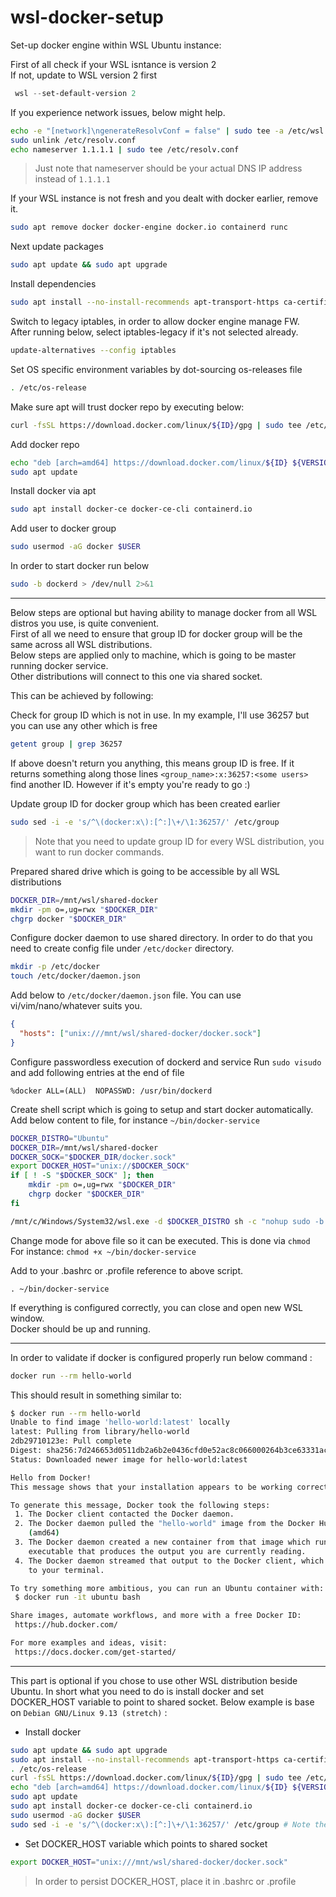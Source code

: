 # wsl-docker-setup

Set-up docker engine within WSL Ubuntu instance:

First of all check if your WSL isntance is version 2 \
If not, update to WSL version 2 first

```PowerShell
 wsl --set-default-version 2
```

If you experience network issues, below might help.
```sh
echo -e "[network]\ngenerateResolvConf = false" | sudo tee -a /etc/wsl.conf
sudo unlink /etc/resolv.conf
echo nameserver 1.1.1.1 | sudo tee /etc/resolv.conf
```

> Just note that nameserver should be your actual DNS IP address instead of `1.1.1.1`

If your WSL instance is not fresh and you dealt with docker earlier, remove it.
```sh
sudo apt remove docker docker-engine docker.io containerd runc
```

Next update packages

```sh
sudo apt update && sudo apt upgrade
```

Install dependencies
```sh
sudo apt install --no-install-recommends apt-transport-https ca-certificates curl gnupg2
```

Switch to legacy iptables, in order to allow docker engine manage FW.\
After running below, select iptables-legacy if it's not selected already.
```sh
update-alternatives --config iptables
```

Set  OS specific environment variables by dot-sourcing os-releases file
```sh
. /etc/os-release
```

Make sure apt will trust docker repo by executing below:
```sh
curl -fsSL https://download.docker.com/linux/${ID}/gpg | sudo tee /etc/apt/trusted.gpg.d/docker.asc
```

Add docker repo
```sh
echo "deb [arch=amd64] https://download.docker.com/linux/${ID} ${VERSION_CODENAME} stable" | sudo tee /etc/apt/sources.list.d/docker.list
sudo apt update
```

Install docker via apt
```sh
sudo apt install docker-ce docker-ce-cli containerd.io
```

Add user to docker group
```sh
sudo usermod -aG docker $USER
```

In order to start docker run below 
```sh
sudo -b dockerd > /dev/null 2>&1
```

----
Below steps are optional but having ability to manage docker from all WSL distros you use, is quite convenient.\
First of all we need to ensure that group ID for docker group will be the same across all WSL distributions.\
Below steps are applied only to machine, which is going to be master running docker service.\
Other distributions will connect to this one via shared socket.

This can be achieved by following:

Check for group ID which is not in use.
In my example, I'll use 36257 but you can use any other which is free

```sh
getent group | grep 36257
```

If above doesn't return you anything, this means group ID is free.
If it returns something along those lines `<group_name>:x:36257:<some users>` find another ID.
However if it's empty you're ready to go :)

Update group ID for docker group which has been created earlier
```sh
sudo sed -i -e 's/^\(docker:x\):[^:]\+/\1:36257/' /etc/group
```

> Note that you need to update group ID for every WSL distribution, you want to run docker commands.

Prepared shared drive which is going to be accessible by all WSL distributions
```sh
DOCKER_DIR=/mnt/wsl/shared-docker
mkdir -pm o=,ug=rwx "$DOCKER_DIR"
chgrp docker "$DOCKER_DIR"
```
Configure docker daemon to use shared directory.
In order to do that you need to create config file under `/etc/docker` directory.

```sh
mkdir -p /etc/docker
touch /etc/docker/daemon.json
```

Add below to `/etc/docker/daemon.json` file. You can use vi/vim/nano/whatever suits you.
```json
{
  "hosts": ["unix:///mnt/wsl/shared-docker/docker.sock"]
}
```

Configure passwordless execution of dockerd and service
Run `sudo visudo` and add following entries at the end of file
```
%docker ALL=(ALL)  NOPASSWD: /usr/bin/dockerd
```

Create shell script which is going to setup and start docker automatically.\
Add below content to file, for instance `~/bin/docker-service`

```sh
DOCKER_DISTRO="Ubuntu"
DOCKER_DIR=/mnt/wsl/shared-docker
DOCKER_SOCK="$DOCKER_DIR/docker.sock"
export DOCKER_HOST="unix://$DOCKER_SOCK"
if [ ! -S "$DOCKER_SOCK" ]; then
    mkdir -pm o=,ug=rwx "$DOCKER_DIR"
    chgrp docker "$DOCKER_DIR"
fi

/mnt/c/Windows/System32/wsl.exe -d $DOCKER_DISTRO sh -c "nohup sudo -b dockerd < /dev/null > $DOCKER_DIR/dockerd.log 2>&1"
```

Change mode for above file so it can be executed. This is done via `chmod`\
For instance: `chmod +x ~/bin/docker-service`

Add to your .bashrc or .profile reference to above script.
```
. ~/bin/docker-service
```

If everything is configured correctly, you can close and open new WSL window.\
Docker should be up and running. 

----

In order to validate if docker is configured properly run below command :

```sh
docker run --rm hello-world
```
This should result in something similar to:

```sh
$ docker run --rm hello-world
Unable to find image 'hello-world:latest' locally
latest: Pulling from library/hello-world
2db29710123e: Pull complete
Digest: sha256:7d246653d0511db2a6b2e0436cfd0e52ac8c066000264b3ce63331ac66dca625
Status: Downloaded newer image for hello-world:latest

Hello from Docker!
This message shows that your installation appears to be working correctly.

To generate this message, Docker took the following steps:
 1. The Docker client contacted the Docker daemon.
 2. The Docker daemon pulled the "hello-world" image from the Docker Hub.
    (amd64)
 3. The Docker daemon created a new container from that image which runs the
    executable that produces the output you are currently reading.
 4. The Docker daemon streamed that output to the Docker client, which sent it
    to your terminal.

To try something more ambitious, you can run an Ubuntu container with:
 $ docker run -it ubuntu bash

Share images, automate workflows, and more with a free Docker ID:
 https://hub.docker.com/

For more examples and ideas, visit:
 https://docs.docker.com/get-started/
```

----
This part is optional if you chose to use other WSL distribution beside Ubuntu.
In short what you need to do is install docker and set DOCKER_HOST variable to point to shared socket.
Below example is base on `Debian GNU/Linux 9.13 (stretch)` :

- Install docker
```sh
sudo apt update && sudo apt upgrade
sudo apt install --no-install-recommends apt-transport-https ca-certificates curl gnupg2
. /etc/os-release
curl -fsSL https://download.docker.com/linux/${ID}/gpg | sudo tee /etc/apt/trusted.gpg.d/docker.asc
echo "deb [arch=amd64] https://download.docker.com/linux/${ID} ${VERSION_CODENAME} stable" | sudo tee /etc/apt/sources.list.d/docker.list
sudo apt update
sudo apt install docker-ce docker-ce-cli containerd.io
sudo usermod -aG docker $USER
sudo sed -i -e 's/^\(docker:x\):[^:]\+/\1:36257/' /etc/group # Note the same ID 36257 for group ID
```

- Set DOCKER_HOST variable which points to shared socket
```sh
export DOCKER_HOST="unix:///mnt/wsl/shared-docker/docker.sock"
```

> In order to persist DOCKER_HOST, place it in .bashrc or .profile